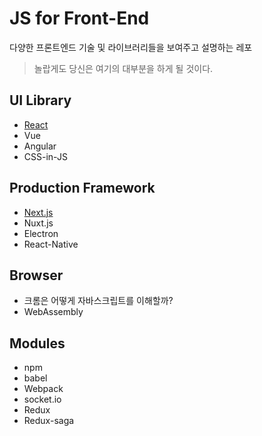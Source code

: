 # JS for Front-End

다양한 프론트엔드 기술 및 라이브러리들을 보여주고 설명하는 레포

> 놀랍게도 당신은 여기의 대부분을 하게 될 것이다.

## UI Library

- [React](React/README.md)
- Vue
- Angular
- CSS-in-JS

## Production Framework

- [Next.js](Next.js/README.md)
- Nuxt.js
- Electron
- React-Native

## Browser

- 크롬은 어떻게 자바스크립트를 이해할까?
- WebAssembly

## Modules

- npm
- babel
- Webpack
- socket.io
- Redux
- Redux-saga
